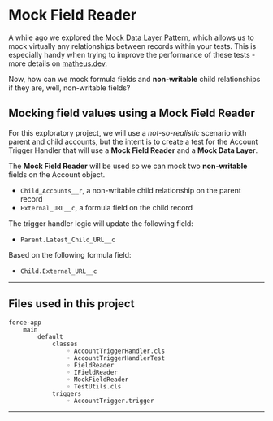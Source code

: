 # Mock Field Reader

A while ago we explored the [Mock Data Layer Pattern](https://github.com/gitmatheus/Mock-Data-Layer-Pattern), which allows us to mock virtually any relationships between records within your tests. This is especially handy when trying to improve the performance of these tests - more details on [matheus.dev](https://matheus.dev/unit-test-mock-relationships-apex/).

Now, how can we mock formula fields and <strong>non-writable</strong> child relationships if they are, well, non-writable fields? 

## Mocking field values using a Mock Field Reader

For this exploratory project, we will use a *not-so-realistic* scenario with parent and child accounts, but the intent is to create a test for the Account Trigger Handler that will use a <strong>Mock Field Reader</strong> and a <strong>Mock Data Layer</strong>.

The <strong>Mock Field Reader</strong> will be used so we can mock two <strong>non-writable</strong> fields on the Account object.

- `Child_Accounts__r`, a non-writable child relationship on the parent record
- `External_URL__c`, a formula field on the child record

The trigger handler logic will update the following field:
- `Parent.Latest_Child_URL__c`

Based on the following formula field:
- `Child.External_URL__c`

---

## Files used in this project

```
force-app
    main
        default
            classes
                ◦ AccountTriggerHandler.cls
                ◦ AccountTriggerHandlerTest
                ◦ FieldReader
                ◦ IFieldReader
                ◦ MockFieldReader
                ◦ TestUtils.cls
            triggers
                ◦ AccountTrigger.trigger
```

---
